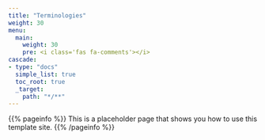 ```yaml
---
title: "Terminologies"
weight: 30
menu:
  main:
    weight: 30
    pre: <i class='fas fa-comments'></i>
cascade:
- type: "docs"
  simple_list: true
  toc_root: true
  _target:
    path: "*/**"
---
```


{{% pageinfo %}}
This is a placeholder page that shows you how to use this template site.
{{% /pageinfo %}}
